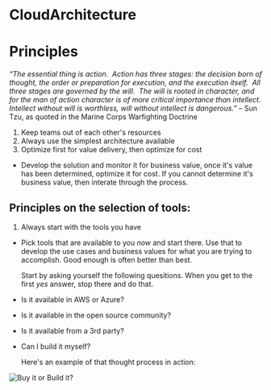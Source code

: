 # CloudArchitecture

# Principles
*“The essential thing is action.  Action has three stages: the decision born of thought, the order or preparation for execution, and the execution itself.  All three stages are governed by the will.  The will is rooted in character, and for the man of action character is of more critical importance than intellect.  Intellect without will is worthless, will without intellect is dangerous.”* – Sun Tzu, as quoted in the Marine Corps Warfighting Doctrine

1. Keep teams out of each other's resources
2. Always use the simplest architecture available
3. Optimize first for value delivery, then optimize for cost
*  Develop the solution and monitor it for business value, once it's value has been determined, optimize it for cost. If you cannot determine it's business value, then interate through the process.
## Principles on the selection of tools:
1. Always start with the tools you have
*   Pick tools that are available to you *now* and start there. Use that to develop the use cases and business values for what you are trying to accomplish. Good enough is often better than best.

    Start by asking yourself the following quesitions. When you get to the first *yes* answer, stop there and do that.

*   Is it available in AWS or Azure?
*   Is it available in the open source community?
*   Is it available from a 3rd party?
*   Can I build it myself?

    Here's an example of that thought process in action:

![Buy it or Build it?](https://s3.amazonaws.com/fortunecookiezen/github/images/tool_decision_tree-2.png)
